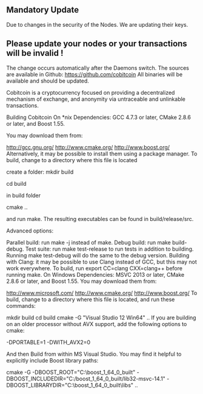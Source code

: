 
## **Mandatory Update**

Due to changes in the security of the Nodes. We are updating their keys. 

## Please update your nodes or your transactions will be invalid !

The change occurs automatically after the Daemons switch. The sources are available in Github:
https://github.com/cobitcoin
All binaries will be available and should be updated.



Cobitcoin is a cryptocurrency focused on providing a decentralized mechanism of exchange, and anonymity via untraceable and unlinkable transactions.

Building Cobitcoin
On *nix
Dependencies: GCC 4.7.3 or later, CMake 2.8.6 or later, and Boost 1.55.

You may download them from:

http://gcc.gnu.org/
http://www.cmake.org/
http://www.boost.org/
Alternatively, it may be possible to install them using a package manager.
To build, change to a directory where this file is located

create a folder: mkdir build

cd build

in build folder

cmake ..

and run make. The resulting executables can be found in build/release/src.

Advanced options:

Parallel build: run make -j<number of threads> instead of make.
Debug build: run make build-debug.
Test suite: run make test-release to run tests in addition to building. Running make test-debug will do the same to the debug version.
Building with Clang: it may be possible to use Clang instead of GCC, but this may not work everywhere. To build, run export CC=clang CXX=clang++ before running make.
On Windows
Dependencies: MSVC 2013 or later, CMake 2.8.6 or later, and Boost 1.55. You may download them from:

http://www.microsoft.com/
http://www.cmake.org/
http://www.boost.org/
To build, change to a directory where this file is located, and run these commands:

mkdir build
cd build
cmake -G "Visual Studio 12 Win64" ..
If you are building on an older processor without AVX support, add the following options to cmake:

-DPORTABLE=1 -DWITH_AVX2=0

And then Build from within MS Visual Studio. You may find it helpful to explicitly include Boost library paths:

cmake -G -DBOOST_ROOT="C:\boost_1_64_0_built" -DBOOST_INCLUDEDIR="C:/boost_1_64_0_built/lib32-msvc-14.1" -DBOOST_LIBRARYDIR="C:\boost_1_64_0_built\libs" ..
